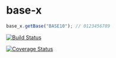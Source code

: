 # base-x

```js
base_x.getBase("BASE10"); // 0123456789
```

[![Build Status](https://travis-ci.org/pinecone-dot-website/base-x.svg?branch=master)](https://travis-ci.org/pinecone-dot-website/base-x)

[![Coverage Status](https://coveralls.io/repos/github/pinecone-dot-website/base-x/badge.svg?branch=master)](https://coveralls.io/github/pinecone-dot-website/base-x?branch=master)